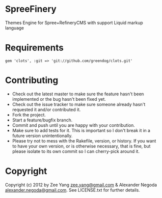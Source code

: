 SpreeFinery
==============

Themes Engine for Spree+RefineryCMS with support Liquid markup language

Requirements
=======

    gem 'clots', :git => 'git://github.com/greendog/clots.git'



Contributing
==============

* Check out the latest master to make sure the feature hasn't been implemented or the bug hasn't been fixed yet.
* Check out the issue tracker to make sure someone already hasn't requested it and/or contributed it.
* Fork the project.
* Start a feature/bugfix branch.
* Commit and push until you are happy with your contribution.
* Make sure to add tests for it. This is important so I don't break it in a future version unintentionally.
* Please try not to mess with the Rakefile, version, or history. If you want to have your own version, or is otherwise necessary, that is fine, but please isolate to its own commit so I can cherry-pick around it.

Copyright
==============

Copyright (c) 2012 by Zee Yang <zee.yang@gmail.com> & Alexander Negoda <alexander.negoda@gmail.com>. See LICENSE.txt for further details.
